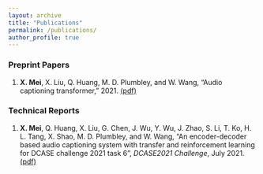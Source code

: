 ```yaml
---
layout: archive
title: "Publications"
permalink: /publications/
author_profile: true
---
```


### Preprint Papers
1. **X. Mei**, X. Liu, Q. Huang, M. D. Plumbley, and W. Wang, “Audio captioning transformer,” 2021. [(pdf)](/files/Audio_Captioning_Transformer.pdf)


### Technical Reports
1. **X. Mei**, Q. Huang, X. Liu, G. Chen, J. Wu, Y. Wu, J. Zhao, S. Li, T. Ko, H. L. Tang, X. Shao, M. D. Plumbley, and W. Wang, “An encoder-decoder based audio captioning system with transfer and reinforcement learning for DCASE challenge 2021 task 6”, *DCASE2021 Challenge*, July 2021. [(pdf)](/files/2021_DCASE_Task6_audio_captioning.pdf)
